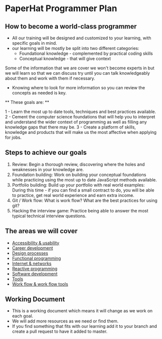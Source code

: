 # PaperHat Programmer Plan

## How to become a world-class programmer

- All our training will be designed and customized to your learning, with specific goals in mind. 
- our learning will be mostly be split into two different categories: 
    - Foundational knowledge - complemented by practical coding skills
    - Conceptual knowledge - that will give context

Some of the information that we are cover we won't become experts in but we will learn so that we can discuss try until you can talk knowledgeably about them and work with them if necessary. 
- Knowing where to look for more information so you can review the concepts as needed is key.

** These goals are: **

1 - Learn the most up to date tools, techniques and best practices available.
2 - Cement the computer science foundations that will help you to interpret and understand the wider context of programming as well as filling any knowledge gaps that there may be.
3 - Create a platform of skills, knowledge and products that will make us the most affective when applying for jobs.

## Steps to achieve our goals

1. Review: Begin a thorough review, discovering where the holes and weaknesses in your knowledge are.
2. Foundation building: Work on building your conceptual foundations while practicing using the most up to date JavaScript methods available. 
3. Portfolio building: Build up your portfolio with real world examples: During this time - if you can find a small contract to do, you will be able to practice, get real world experience and earn extra income.
4. Git / Work flow: What is work flow? What are the best practices for using git?
5. Hacking the interview game: Practice being able to answer the most typical technical interview questions.  

## The areas we will cover

- [Accessibility & usability](./accessibility/)
- [Career development](./career/)
- [Design processes](./design/)
- [Functional programming](./functional/)
- [Internet & networks](./internet/)
- [Reactive programming](./reactive/)
- [Software development](./development/)
- [Tools](./tools/)
- [Work flow & work flow tools](./workflow/)

## Working Document

- This is a working document which means it will change as we work on each goal.
- We will add more resources as we need or find them.
- If you find something that fits with our learning add it to your branch and create a pull request to have it added to master. 
